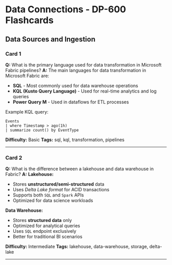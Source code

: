 # Data Connections - DP-600 Flashcards

## Data Sources and Ingestion

### Card 1
**Q:** What is the primary language used for data transformation in Microsoft Fabric pipelines?
**A:** The main languages for data transformation in Microsoft Fabric are:

- **SQL** - Most commonly used for data warehouse operations
- **KQL (Kusto Query Language)** - Used for real-time analytics and log queries
- **Power Query M** - Used in dataflows for ETL processes

Example KQL query:
```
Events
| where Timestamp > ago(1h)
| summarize count() by EventType
```

**Difficulty:** Basic
**Tags:** sql, kql, transformation, pipelines

---

### Card 2
**Q:** What is the difference between a lakehouse and data warehouse in Fabric?
**A:** **Lakehouse:**
- Stores **unstructured/semi-structured** data
- Uses *Delta Lake format* for ACID transactions
- Supports both `SQL` and `Spark` APIs
- Optimized for data science workloads

**Data Warehouse:**
- Stores **structured data** only
- Optimized for analytical queries
- Uses `SQL` endpoint exclusively
- Better for traditional BI scenarios

**Difficulty:** Intermediate
**Tags:** lakehouse, data-warehouse, storage, delta-lake

---